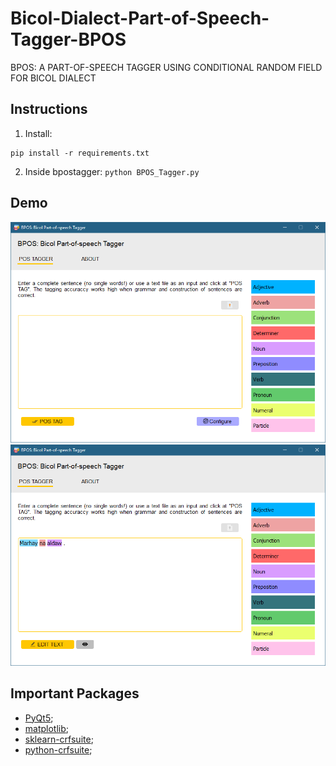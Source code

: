 # Bicol-Dialect-Part-of-Speech-Tagger-BPOS
BPOS: A PART-OF-SPEECH TAGGER USING  CONDITIONAL RANDOM FIELD  FOR BICOL DIALECT

## Instructions

1. Install:

```
pip install -r requirements.txt
```

2. Inside bpostagger: ``` python BPOS_Tagger.py ```

## Demo
<img src="bpostagger\assets\images\app.png" />

<img src="bpostagger\assets\images\test_app.png" />


## Important Packages ##
- [PyQt5](https://pypi.org/project/PyQt5/);
- [matplotlib](https://pypi.org/project/matplotlib/);
- [sklearn-crfsuite](https://sklearn-crfsuite.readthedocs.io/en/latest/);
- [python-crfsuite](https://python-crfsuite.readthedocs.io/en/latest);
